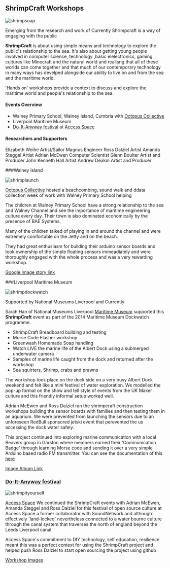 ## ShrimpCraft Workshops

![shrimpsoap](https://cloud.githubusercontent.com/assets/128456/9481085/428be22a-4b7f-11e5-85d6-6936223a810c.jpg)

Emerging from the research and work of Currently Shrimpcraft is a way of engaging with the public

**ShrimpCraft** is about using simple means and technology to explore the public's relationship to the sea. It's also about getting young people involved in computer science, technology ,basic elelectronics, gaming cultures like Minecraft and the natural world and realisng that all of these worlds can come together and that much of our contemporary technology in many ways has develped alongside our ability to live on and from the sea and the maritime world.

'Hands on' workshops provide a context to discuss and explore the maritime world and people's relationship to the sea.

#### Events Overview

 * Walney Primary School, Walney Island, Cumbria with [Octopus Collective](http://www.octopuscollective.org)
 * Liverpool Maritime Museum
 * [Do-It-Anyway festival](http://opensourcingfestivals.eu/events/do-it-anyway-festival-sheffield-uk) at [Access Space](http://access-space.org)


#### Researchers and Supporters

Elizabeth Weihe		Artist/Sailor
Magnus			Engineer
Ross Dalziel		Artist
Amanda Steggel		Artist
Adrian McEwen		Computer Scientist
Glenn Boulter		Artist and Producer
John Kenneth Hall	Artist
Andrew Deakin		Artist and Producer


###Walney Island

![shrimplaunch](https://cloud.githubusercontent.com/assets/128456/9481007/a8ace532-4b7e-11e5-9779-46035b3d56cd.jpg)

[Octopus Collective](http://www.octopuscollective.org/) hosted a beachcombing, sound walk and ddata collection week of work with Walney Primary School helping 

The children at Walney Primary School have a strong relationship to the sea and Walney Channel and see the importance of maritime engineering culture every day. Their town is also dominated economically by the presence of BAE Systems.

Many of the children talked of playing in and around the channel and were extremely comfortable on the Jetty and on the beach.

They had great enthusiasm for building their arduino sensor boards and took ownership of the simple floating sensors immeadiately and were thoroughly engaged with the whole process and was a very rewarding workshop.

[Google Image story link](https://goo.gl/photos/N9Hpcz68BpWve9cTA)


###Liverpool Maritime Museum

![shrimpdockwatch](https://cloud.githubusercontent.com/assets/128456/9481003/9e9ed082-4b7e-11e5-9ecd-999659371037.jpg)

Supported by National Museums Liverpool and Currently

Sarah Han of National Museums Liverpool [Maritime Museum](http://www.liverpoolmuseums.org.uk/maritime/index.aspx) supported this **ShrimpCraft** event as part of the 2014 Maritime Museum Dockwatch programme.

 * ShrimpCraft Breadboard building and testing
 * Morse Code Flasher workshop
 * Greenwash Homemade Soap handling 
 * Watch LIVE the marine life of the Albert Dock using a submerged underwater camera
 * Samples of marine life caught from the dock and returned after the workshop
 * Sea squirters, Shrimp, crabs and prawns

The workshop took place on the dock side on a very busy Albert Dock weekend and felt like a mini festival of water exploration. We modelled the pop-up format on the show and tell style of events from the UK Maker culture and this friendly informal setup worked well.

Adrian McEwen and Ross Dalziel ran the shrimpcraft construction workshops building the sensor boards with families and then testing them in an aquarium. We were prevented from launching the sensors due to an unforeseen RedBull sponsored jetski event that perevented the us accessing the dock water safely.

This project continued into exploring marine communication with a local Beavers group in Garston where members earned their 'Communication Badge' through learning Morse code and sending it over a very simple Arduino based radio FM transmitter. You can see the documentation of this [here](https://github.com/cheapjack/cubsradio)


[Image Album Link](https://goo.gl/photos/PECYygBu8CfeL7up8)

### [Do-It-Anyway festival](http://opensourcingfestivals.eu/events/do-it-anyway-festival-sheffield-uk) 

![shrimpityourself](https://cloud.githubusercontent.com/assets/128456/9481053/0fba58ea-4b7f-11e5-9dd3-4bae863adca6.jpg)

[Access Space](http://access-space.org/)
We continued the ShrimpCraft events with Adrian McEwen, Amanda Steggel and Ross Dalziel for this festival of open source culture at Access Space a former collaborator with SoundNetwork and although effectively 'land-locked' nevertheless connected to a water bourne culture through the canal system that traverses the north of england beyond the Leeds Liverpool canal.

Access Space's commitment to DIY technology, self education, resilience meant this was a perfect context for using the ShrimpCraft project and helped push Ross Dalziel to start open sourcing the project using github


[Workshop Images](https://www.flickr.com/photos/ajsteggell/sets/72157653152049145)

